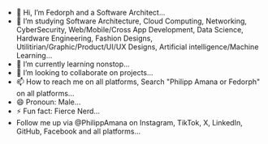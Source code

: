 - 👋 Hi, I’m Fedorph and a Software Architect...
- 👀 I’m studying Software Architecture, Cloud Computing, Networking, CyberSecurity, Web/Mobìle/Cross App Development, Data Science, Hardware Engineering, Fashion Designs, Utilitirian/Graphic/Product/UI/UX Designs, Artificial intelligence/Machine Learning...
- 🌱 I’m currently learning nonstop...
- 💞️ I’m looking to collaborate on projects...
- 📫 How to reach me on all platforms, Search "Philipp Amana or Fedorph" on all platforms...
- 😄 Pronoun: Male...
- ⚡ Fun fact: Fierce Nerd...
- Follow me up via @PhilippAmana on Instagram, TikTok, X, LinkedIn, GitHub, Facebook and all platforms...

<!---
Philipp Amana is a ✨ special ✨ repository because its `README.md` (this file) appears on your GitHub profile.
You can click the Preview link to take a look at your changes.
--->
